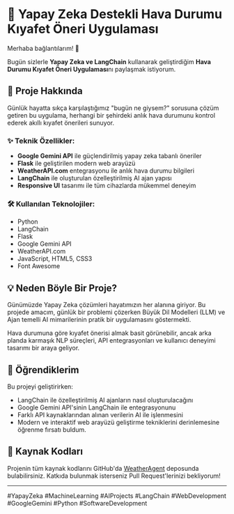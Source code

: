 # 🔆 Yapay Zeka Destekli Hava Durumu Kıyafet Öneri Uygulaması

Merhaba bağlantılarım! 👋

Bugün sizlerle **Yapay Zeka ve LangChain** kullanarak geliştirdiğim **Hava Durumu Kıyafet Öneri Uygulaması**nı paylaşmak istiyorum.

## 🚀 Proje Hakkında

Günlük hayatta sıkça karşılaştığımız "bugün ne giysem?" sorusuna çözüm getiren bu uygulama, herhangi bir şehirdeki anlık hava durumunu kontrol ederek akıllı kıyafet önerileri sunuyor.

### ✨ Teknik Özellikler:

- **Google Gemini API** ile güçlendirilmiş yapay zeka tabanlı öneriler
- **Flask** ile geliştirilen modern web arayüzü
- **WeatherAPI.com** entegrasyonu ile anlık hava durumu bilgileri
- **LangChain** ile oluşturulan özelleştirilmiş AI ajan yapısı
- **Responsive UI** tasarımı ile tüm cihazlarda mükemmel deneyim

### 🛠️ Kullanılan Teknolojiler:

- Python
- LangChain
- Flask
- Google Gemini API
- WeatherAPI.com
- JavaScript, HTML5, CSS3
- Font Awesome

## 💡 Neden Böyle Bir Proje?

Günümüzde Yapay Zeka çözümleri hayatımızın her alanına giriyor. Bu projede amacım, günlük bir problemi çözerken Büyük Dil Modelleri (LLM) ve Ajan temelli AI mimarilerinin pratik bir uygulamasını göstermekti.

Hava durumuna göre kıyafet önerisi almak basit görünebilir, ancak arka planda karmaşık NLP süreçleri, API entegrasyonları ve kullanıcı deneyimi tasarımı bir araya geliyor.

## 🌟 Öğrendiklerim

Bu projeyi geliştirirken:
- LangChain ile özelleştirilmiş AI ajanların nasıl oluşturulacağını
- Google Gemini API'sinin LangChain ile entegrasyonunu
- Farklı API kaynaklarından alınan verilerin AI ile işlenmesini
- Modern ve interaktif web arayüzü geliştirme tekniklerini
derinlemesine öğrenme fırsatı buldum.

## 🔗 Kaynak Kodları

Projenin tüm kaynak kodlarını GitHub'da [WeatherAgent](https://github.com/KULLANICI_ADI/WeatherAgent) deposunda bulabilirsiniz. Katkıda bulunmak isterseniz Pull Request'lerinizi bekliyorum!

---

#YapayZeka #MachineLearning #AIProjects #LangChain #WebDevelopment #GoogleGemini #Python #SoftwareDevelopment 